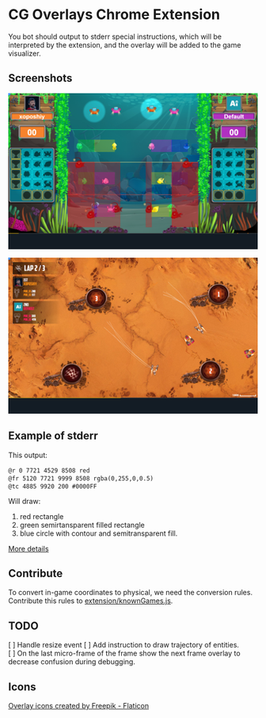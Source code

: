 # CG Overlays Chrome Extension

You bot should output to stderr special instructions, which will be interpreted by the extension,
and the overlay will be added to the game visualizer.

## Screenshots

![screenshot](screenshot.png)

![screenshot2](screenshot2.png)

## Example of stderr

This output:
```
@r 0 7721 4529 8508 red
@fr 5120 7721 9999 8508 rgba(0,255,0,0.5)
@tc 4885 9920 200 #0000FF
```

Will draw:
1. red rectangle
2. green semirtansparent filled rectangle
3. blue circle with contour and semitransparent fill.

[More details](extension/help.html)

## Contribute

To convert in-game coordinates to physical, we need the conversion rules.
Contribute this rules to [extension/knownGames.js](extension/knownGames.js).

## TODO

[ ] Handle resize event
[ ] Add instruction to draw trajectory of entities.  
[ ] On the last micro-frame of the frame show the next frame overlay to decrease confusion during debugging.

## Icons

[Overlay icons created by Freepik - Flaticon](https://www.flaticon.com/free-icons/overlay)
